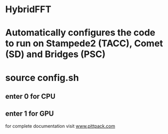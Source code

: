 # HybridFFT

# Automatically configures the code to run on Stampede2 (TACC), Comet (SD) and Bridges (PSC)  

# source config.sh 
## enter 0 for CPU 
## enter 1 for GPU


for complete documentation visit www.pittpack.com

